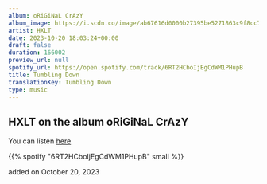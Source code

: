 ```yaml
---
album: oRiGiNaL CrAzY
album_image: https://i.scdn.co/image/ab67616d0000b27395be5271863c9f8cc792e9fc
artist: HXLT
date: 2023-10-20 18:03:24+00:00
draft: false
duration: 166002
preview_url: null
spotify_url: https://open.spotify.com/track/6RT2HCboIjEgCdWM1PHupB
title: Tumbling Down
translationKey: Tumbling Down
type: music
---
```


## HXLT on the album oRiGiNaL CrAzY

You can listen [here](https://open.spotify.com/track/6RT2HCboIjEgCdWM1PHupB)

{{% spotify "6RT2HCboIjEgCdWM1PHupB" small %}}

added on October 20, 2023